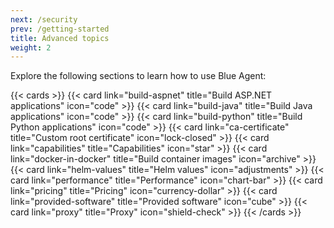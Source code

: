 ```yaml
---
next: /security
prev: /getting-started
title: Advanced topics
weight: 2
---
```


Explore the following sections to learn how to use Blue Agent:

{{< cards >}}
{{< card link="build-aspnet" title="Build ASP.NET applications" icon="code" >}}
{{< card link="build-java" title="Build Java applications" icon="code" >}}
{{< card link="build-python" title="Build Python applications" icon="code" >}}
{{< card link="ca-certificate" title="Custom root certificate" icon="lock-closed" >}}
{{< card link="capabilities" title="Capabilities" icon="star" >}}
{{< card link="docker-in-docker" title="Build container images" icon="archive" >}}
{{< card link="helm-values" title="Helm values" icon="adjustments" >}}
{{< card link="performance" title="Performance" icon="chart-bar" >}}
{{< card link="pricing" title="Pricing" icon="currency-dollar" >}}
{{< card link="provided-software" title="Provided software" icon="cube" >}}
{{< card link="proxy" title="Proxy" icon="shield-check" >}}
{{< /cards >}}
